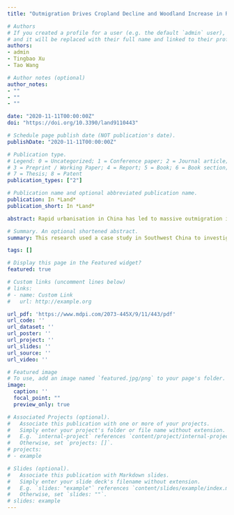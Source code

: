 ```yaml
---
title: "Outmigration Drives Cropland Decline and Woodland Increase in Rural Regions of Southwest China"

# Authors
# If you created a profile for a user (e.g. the default `admin` user), write the username (folder name) here 
# and it will be replaced with their full name and linked to their profile.
authors:
- admin
- Tingbao Xu
- Tao Wang

# Author notes (optional)
author_notes:
- ""
- ""
- ""

date: "2020-11-11T00:00:00Z"
doi: "https://doi.org/10.3390/land9110443"

# Schedule page publish date (NOT publication's date).
publishDate: "2020-11-11T00:00:00Z"

# Publication type.
# Legend: 0 = Uncategorized; 1 = Conference paper; 2 = Journal article;
# 3 = Preprint / Working Paper; 4 = Report; 5 = Book; 6 = Book section;
# 7 = Thesis; 8 = Patent
publication_types: ["2"]

# Publication name and optional abbreviated publication name.
publication: In *Land*
publication_short: In *Land*

abstract: Rapid urbanisation in China has led to massive outmigration in rural regions, which has changed the regional labour force structure and can have various profound impacts as a result. This research used a case study in Southwest China to investigate how regional land use patterns have been changed in the context of rural outmigration and assessed the resulting dynamics on local ecological environment. The key findings include...

# Summary. An optional shortened abstract.
summary: This research used a case study in Southwest China to investigate how regional land use patterns have been changed in the context of rural outmigration and assessed the resulting dynamics on local ecological environment.

tags: []

# Display this page in the Featured widget?
featured: true

# Custom links (uncomment lines below)
# links:
# - name: Custom Link
#   url: http://example.org

url_pdf: 'https://www.mdpi.com/2073-445X/9/11/443/pdf'
url_code: ''
url_dataset: ''
url_poster: ''
url_project: ''
url_slides: ''
url_source: ''
url_video: ''

# Featured image
# To use, add an image named `featured.jpg/png` to your page's folder. 
image:
  caption: ''
  focal_point: ""
  preview_only: true

# Associated Projects (optional).
#   Associate this publication with one or more of your projects.
#   Simply enter your project's folder or file name without extension.
#   E.g. `internal-project` references `content/project/internal-project/index.md`.
#   Otherwise, set `projects: []`.
# projects:
# - example

# Slides (optional).
#   Associate this publication with Markdown slides.
#   Simply enter your slide deck's filename without extension.
#   E.g. `slides: "example"` references `content/slides/example/index.md`.
#   Otherwise, set `slides: ""`.
# slides: example
---
```

